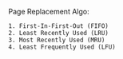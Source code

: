 Page Replacement Algo:

    1. First-In-First-Out (FIFO)  
    2. Least Recently Used (LRU)
    3. Most Recently Used (MRU)
    4. Least Frequently Used (LFU)